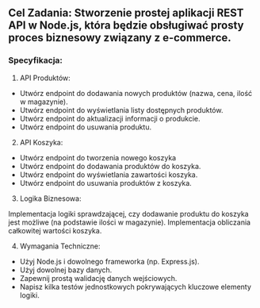 ## Cel Zadania: Stworzenie prostej aplikacji REST API w Node.js, która będzie obsługiwać prosty proces biznesowy związany z e-commerce.

### Specyfikacja:

1. API Produktów:

- Utwórz endpoint do dodawania nowych produktów (nazwa, cena, ilość w magazynie).
- Utwórz endpoint do wyświetlania listy dostępnych produktów.
- Utwórz endpoint do aktualizacji informacji o produkcie.
- Utwórz endpoint do usuwania produktu.

2. API Koszyka:

- Utwórz endpoint do tworzenia nowego koszyka
- Utwórz endpoint do dodawania produktów do koszyka.
- Utwórz endpoint do wyświetlania zawartości koszyka.
- Utwórz endpoint do usuwania produktów z koszyka.

3. Logika Biznesowa:

Implementacja logiki sprawdzającej, czy dodawanie produktu do koszyka jest możliwe (na podstawie ilości w magazynie).
Implementacja obliczania całkowitej wartości koszyka.

4. Wymagania Techniczne:

- Użyj Node.js i dowolnego frameworka (np. Express.js).
- Użyj dowolnej bazy danych.
- Zapewnij prostą walidację danych wejściowych.
- Napisz kilka testów jednostkowych pokrywających kluczowe elementy logiki.
